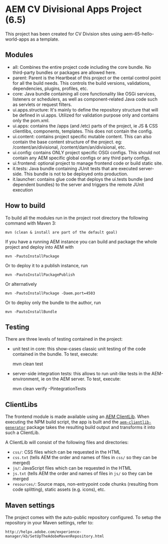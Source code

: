 # AEM CV Divisional Apps Project (6.5)

This project has been created for CV Division sites using aem-65-hello-world-apps as a template.

## Modules
* all: Combines the entire project code including the core bundle. No third-party bundles or packages are allowed here.
* parent: Parent is the Heartbeat of this project or the cental control point for all the build needs. This controls the build versions, validations, dependencies, plugins, profiles, etc.
* core: Java bundle containing all core functionality like OSGi services, listeners or schedulers, as well as component-related Java code such as servlets or request filters.
* ui.apps.structure: It's mainly to define the repository structure that will be defined in ui.apps. Utilized for validation purpose only and contains only the pom.xml.
* ui.apps: contains the /apps (and /etc) parts of the project, ie JS & CSS clientlibs, components, templates. This does not contain the config.
* ui.content: contains project specific mutable content. This can also contain the base content structure of the project. eg: /content/an/divisional, /content/dam/an/divisional, etc.
* ui.config: contains ONLY project specific OSGi configs. This should not contain any AEM specific global configs or any third party configs.
* ui.frontend: optional project to manage frontend code or build static site.
* it.tests: Java bundle containing JUnit tests that are executed server-side. This bundle is not to be deployed onto production.
* it.launcher: contains glue code that deploys the ui.tests bundle (and dependent bundles) to the server and triggers the remote JUnit execution

## How to build

To build all the modules run in the project root directory the following command with Maven 3:

    mvn (clean & install are part of the default goal)

If you have a running AEM instance you can build and package the whole project and deploy into AEM with

    mvn -PautoInstallPackage

Or to deploy it to a publish instance, run

    mvn -PautoInstallPackagePublish

Or alternatively

    mvn -PautoInstallPackage -Daem.port=4503

Or to deploy only the bundle to the author, run

    mvn -PautoInstallBundle

## Testing

There are three levels of testing contained in the project:

* unit test in core: this show-cases classic unit testing of the code contained in the bundle. To test, execute:

    mvn clean test

* server-side integration tests: this allows to run unit-like tests in the AEM-environment, ie on the AEM server. To test, execute:

    mvn clean verify -PintegrationTests


## ClientLibs

The frontend module is made available using an [AEM ClientLib](https://helpx.adobe.com/experience-manager/6-5/sites/developing/using/clientlibs.html). When executing the NPM build script, the app is built and the [`aem-clientlib-generator`](https://github.com/wcm-io-frontend/aem-clientlib-generator) package takes the resulting build output and transforms it into such a ClientLib.

A ClientLib will consist of the following files and directories:

- `css/`: CSS files which can be requested in the HTML
- `css.txt` (tells AEM the order and names of files in `css/` so they can be merged)
- `js/`: JavaScript files which can be requested in the HTML
- `js.txt` (tells AEM the order and names of files in `js/` so they can be merged
- `resources/`: Source maps, non-entrypoint code chunks (resulting from code splitting), static assets (e.g. icons), etc.

## Maven settings

The project comes with the auto-public repository configured. To setup the repository in your Maven settings, refer to:

    http://helpx.adobe.com/experience-manager/kb/SetUpTheAdobeMavenRepository.html
